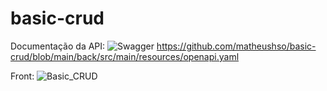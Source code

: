 # basic-crud

Documentação da API:
![Swagger](https://user-images.githubusercontent.com/51098870/130714769-feeeec34-6c44-421e-acf9-c0dc17139035.png)
https://github.com/matheushso/basic-crud/blob/main/back/src/main/resources/openapi.yaml

Front:
![Basic_CRUD](https://user-images.githubusercontent.com/51098870/130715087-643f3a24-ac53-4839-95ac-0afbd9ea8263.png)
